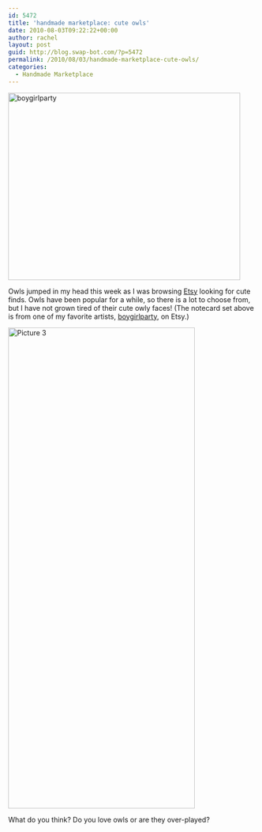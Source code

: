 ```yaml
---
id: 5472
title: 'handmade marketplace: cute owls'
date: 2010-08-03T09:22:22+00:00
author: rachel
layout: post
guid: http://blog.swap-bot.com/?p=5472
permalink: /2010/08/03/handmade-marketplace-cute-owls/
categories:
  - Handmade Marketplace
---
```

[<img src="http://blog.swap-bot.com/wp-content/uploads/2010/08/boygirlparty.jpg" alt="boygirlparty" title="boygirlparty" width="470" height="379" class="aligncenter size-full wp-image-5473" />](http://www.etsy.com/listing/49264771/owl-note-cards-set-of-6-by-boygirlparty)

Owls jumped in my head this week as I was browsing [Etsy](http://www.etsy.com/) looking for cute finds. Owls have been popular for a while, so there is a lot to choose from, but I have not grown tired of their cute owly faces! (The notecard set above is from one of my favorite artists, [boygirlparty](http://www.etsy.com/shop/boygirlparty?ref=seller_info), on Etsy.)

<img src="http://blog.swap-bot.com/wp-content/uploads/2010/08/Picture-3.png" alt="Picture 3" title="Picture 3" width="378" height="973" class="aligncenter size-full wp-image-5507" />

What do you think? Do you love owls or are they over-played?